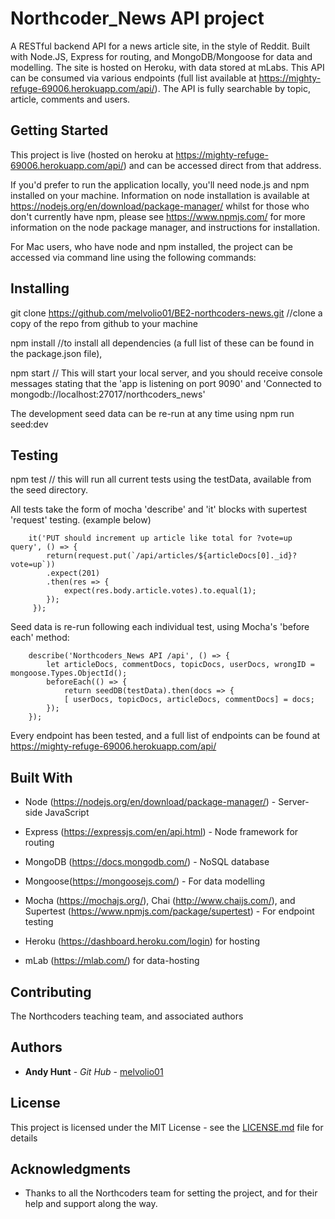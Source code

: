 # Northcoder_News API project

A RESTful backend API for a news article site, in the style of Reddit. Built with Node.JS, Express for routing, and MongoDB/Mongoose for data and modelling. The site is hosted on Heroku, with data stored at mLabs. This API can be consumed via various endpoints (full list available at https://mighty-refuge-69006.herokuapp.com/api/). The API is fully searchable by topic, article, comments and users.

## Getting Started

This project is live (hosted on heroku at https://mighty-refuge-69006.herokuapp.com/api/) and can be accessed direct from that address. 

If you'd prefer to run the application locally, you'll need node.js and npm installed on your machine.
Information on node installation is available at https://nodejs.org/en/download/package-manager/ whilst for those who don't currently have npm, please see https://www.npmjs.com/ for more information on the node package manager, and instructions for installation.

For Mac users, who have node and npm installed, the project can be accessed via command line using the following commands: 

## Installing

git clone https://github.com/melvolio01/BE2-northcoders-news.git //clone a copy of the repo from github to your machine

npm install //to install all dependencies (a full list of these can be found in the package.json file), 

npm start // This will start your local server, and you should receive console messages stating that the 'app is listening on port 9090' and 'Connected to mongodb://localhost:27017/northcoders_news'

The development seed data can be re-run at any time using npm run seed:dev

## Testing 

npm test // this will run all current tests using the testData, available from the seed directory.

All tests take the form of mocha 'describe' and 'it' blocks with supertest 'request' testing. (example below)

        it('PUT should increment up article like total for ?vote=up query', () => {
            return(request.put(`/api/articles/${articleDocs[0]._id}?vote=up`))
            .expect(201)
            .then(res => {
                expect(res.body.article.votes).to.equal(1);
            });
         });
         
Seed data is re-run following each individual test, using Mocha's 'before each' method:

        describe('Northcoders_News API /api', () => {
            let articleDocs, commentDocs, topicDocs, userDocs, wrongID = mongoose.Types.ObjectId();
            beforeEach(() => {
                return seedDB(testData).then(docs => {
                [ userDocs, topicDocs, articleDocs, commentDocs] = docs;
            });
        });

Every endpoint has been tested, and a full list of endpoints can be found at https://mighty-refuge-69006.herokuapp.com/api/


## Built With

* Node (https://nodejs.org/en/download/package-manager/) - Server-side JavaScript
* Express (https://expressjs.com/en/api.html) - Node framework for routing
* MongoDB (https://docs.mongodb.com/) - NoSQL database
* Mongoose(https://mongoosejs.com/) - For data modelling
* Mocha (https://mochajs.org/), Chai (http://www.chaijs.com/), and Supertest        (https://www.npmjs.com/package/supertest) - For endpoint testing

* Heroku (https://dashboard.heroku.com/login) for hosting
* mLab (https://mlab.com/) for data-hosting

## Contributing

The Northcoders teaching team, and associated authors


## Authors

* **Andy Hunt** - *Git Hub* - [melvolio01](https://github.com/melvolio01)

## License

This project is licensed under the MIT License - see the [LICENSE.md](LICENSE.md) file for details

## Acknowledgments

* Thanks to all the Northcoders team for setting the project, and for their help and support along the way.
